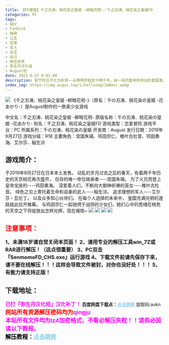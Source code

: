 ```yaml
---
title: 【PC硬盘】千之刃涛，桃花染之皇姬 -柳暗花明-／千之刃涛，桃花染之皇姬FD
categories: PC
tags:
- ADV
- FanDisk
- 妹妹
- 公主
- 恋爱
- 军人
- 女王
- 战斗
- 架空世界
- 弥生月汉化组
- August社
date: 2022-6-27 0:01:00
description: 安宁的日子化为灰烬——从黎明开始至今两千年，由一系的皇帝所统治的皇国落入了蛮夷之手。与之相对应的，是日渐崩坏的每一天。即便被时代的潮流所玩弄，皇国的子民们仍旧坚强地探寻着未来。
index_img: https://img.acgus.top/i/helloimg/ZwRmsr.webp
---
```

![](https://img.acgus.top/i/helloimg/ZwRmsr.webp)
《千之刃涛、桃花染之皇姬 -柳暗花明-》（原名：千の刃涛、桃花染の皇姫 -花あかり-）是August制作的一款美少女游戏

中文名：千之刃涛、桃花染之皇姬 -柳暗花明-
原版名称：千の刃涛、桃花染の皇姫 -花あかり-
别名：千之刃涛、桃花染之皇姬FD
游戏类型：恋爱冒险
游戏平台：PC
所属系列：千の刃涛、桃花染の皇姫
开发商：August
发行日期：2019年9月27日
游戏分级：R18
主要角色：宫国朱璃、鸨田宗仁、椎叶古杜音、鸨田奏海、艾尔莎、稲生浒

## 游戏简介：
于2019年9月27日在日本本土发售。
动乱的岁月过去之后的春天，有着两千年历史的天京桃花再次盛开。
仅存的唯一帝位继承者----宫国朱璃。
为了义兄而登上皇帝宝座的----鸨田奏海。
深爱着人们，不断向大御神祈祷的巫女----椎叶古杜音。
绯色之刃上寄托着生命和自豪的武人----稲生浒。
追求理想的军人----艾尔莎・瓦伦丁。
以及众多知心伙伴们。
在每个人选择的未来中， 皇国充满光明的道路就此拉开帷幕。
与鸨田宗仁一起驰骋于战场的少女们，她们心中的思绪在桃色的天空之下将绽放出怎样光辉，现在揭晓~
![](https://img.acgus.top/i/helloimg/ZwRxzc.webp)
![](https://img.acgus.top/i/helloimg/ZwRqih.webp)
![](https://img.acgus.top/i/helloimg/ZwReFm.webp)
![](https://img.acgus.top/i/helloimg/ZwRJBq.webp)




## <font color=#FF0000 >注意事项：</font>
<font size=3><b>1、未满18岁请自觉关闭本页面！
2、请用专业的解压工具win_7Z或RAR进行解压！（这点很重要）
3、PC双击『SenmomoFD_CHS.exe』运行游戏
4、下载文件前请先保存下来，请不要在线解压！！！这样会导致文件被封，对你也没好处！！！
5、有能力请支持正版！</b></font>

## 下载地址：
<font color=#FF00FF size=3>**已打『弥生月汉化组』汉化补丁！**</font>
<b>百度网盘下载点：</b><a href="https://pan.baidu.com/s/1JZq7JLrZQcujr_X0xZAt6A?pwd=aukn" style="color: #87CEEB;"><b>点击跳转</b></a> 提取码:aukn
<a style="padding: 0" href="https://post.qingju.org/AD/"><img style="max-width:100%" src="https://img.acgus.top/i/2024/07/478f689b8021d8d499ab43d21acf137a.gif" alt=""></a>
<b><font color=#FF0000 size=4>网站所有资源解压密码均为</b></font><b><font color=#FF00FF size=4>qingju</font><font color=#FF0000 ></font></b><br><b><font color=#FF00FF size=4>本站所有文件均为lz4加密格式，不看必解压失败！！请务必阅读以下教程。</b></font><br><b><font color=#000 size=4>解压教程：</b><a href="https://post.qingju.org/tutorial/000/" style="color: #87CEEB;"><b>点击跳转</b></a>
